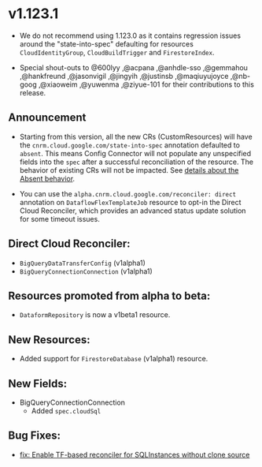 # v1.123.1

* We do not recommend using 1.123.0 as it contains regression issues around the "state-into-spec" defaulting for resources `CloudIdentityGroup`, `CloudBuildTrigger` and `FirestoreIndex`.

* Special shout-outs to @600lyy ,@acpana ,@anhdle-sso ,@gemmahou ,@hankfreund ,@jasonvigil ,@jingyih ,@justinsb ,@maqiuyujoyce ,@nb-goog ,@xiaoweim ,@yuwenma ,@ziyue-101 for their contributions to this release.

## Announcement

* Starting from this version, all the new CRs (CustomResources) will have the `cnrm.cloud.google.com/state-into-spec`
  annotation defaulted to `absent`. This means Config Connector will not populate any unspecified fields into the
  `spec` after a successful reconciliation of the resource. The behavior of existing CRs will not be impacted. See [details about the Absent
  behavior](https://cloud.google.com/config-connector/docs/concepts/ignore-unspecified-fields#absent).

* You can use the `alpha.cnrm.cloud.google.com/reconciler: direct` annotation on `DataflowFlexTemplateJob` resource to opt-in
the Direct Cloud Reconciler, which provides an advanced status update solution for some timeout issues.


## Direct Cloud Reconciler:

* `BigQueryDataTransferConfig` (v1alpha1)
* `BigQueryConnectionConnection` (v1alpha1)

## Resources promoted from alpha to beta:

* `DataformRepository` is now a v1beta1 resource.

## New Resources:

* Added support for `FirestoreDatabase` (v1alpha1) resource.

## New Fields:

* BigQueryConnectionConnection
  * Added `spec.cloudSql`

## Bug Fixes:

* [fix: Enable TF-based reconciler for SQLInstances without clone source](https://github.com/GoogleCloudPlatform/k8s-config-connector/pull/2731)
